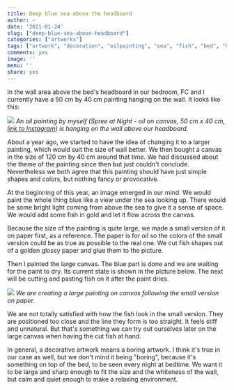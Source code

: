 ```yaml
---
title: Deep blue sea above the headboard
author: ~
date: '2021-01-24'
slug: ["deep-blue-sea-above-headboard"]
categories: ["artworks"]
tags: ["artwork", "decoration", "oilpainting", "sea", "fish", "bed", "headboard", "bedroom"]
comments: yes
image: ''
menu: ''
share: yes
---
```


In the wall area above the bed's headboard in our bedroom, FC and I currently have a 50 cm by 40 cm painting hanging on the wall. It looks like this:

![](/images/current-wall-above-headboard.jpg)
*An oil painting by myself (Spree at Night - oil on canvas, 50 cm x 40 cm, [link to Instagram](https://www.instagram.com/p/BxKQx0enx7m/?utm_source=ig_web_copy_link)) is hanging on the wall above our headboard.*

About a year ago, we started to have the idea of changing it to a larger painting, which would suit the size of wall better. We then bought a canvas in the size of 120 cm by 40 cm around that time. We had discussed about the theme of the painting since then but just couldn't conclude. Nevertheless we both agree that this painting should have just simple shapes and colors, but nothing fancy or provocative.

At the beginning of this year, an image emerged in our mind. We would paint the whole thing blue like a view under the sea looking up. There would be some bright light coming from above the sea to give it a sense of space. We would add some fish in gold and let it flow across the canvas.

Because the size of the painting is quite large, we made a small version of it on paper first, as a reference. The paper is for oil so the colors of the small version could be as true as possible to the real one. We cut fish shapes out of a golden glossy paper and glue them to the picture.

Then I painted the large canvas. The blue part is done and we are waiting for the paint to dry. Its current state is shown in the picture below. The next will be cutting and pasting fish on it after the paint dries.

![](/images/deep-blue-sea-fish.jpg)
*We are creating a large painting on canvas following the small version on paper.*

We are not totally satisfied with how the fish look in the small version. They are positioned too close and the line they form is too straight. It feels stiff and unnatural. But that's something we can try out ourselves later on the large canvas when having the cut fish at hand.

In general, a decorative artwork means a boring artwork. I think it's true in our case as well, but we don't mind it being "boring", because it's something on top of the bed, to be seen every night at bedtime. We want it to be large and sharp enough to fit the size and the whiteness of the wall, but calm and quiet enough to make a relaxing environment.
